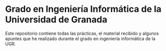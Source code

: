 # Grado en Ingeniería Informática de la Universidad de Granada

Este repositorio contiene todas las prácticas, el material recibido y algunos apuntes que he realizado durante el grado en ingeniería informática de la UGR.